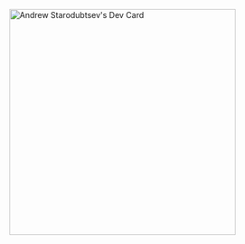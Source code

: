 <a href="https://app.daily.dev/cydev"><img src="https://api.daily.dev/devcards/dc062a21b7034ec8bc6ab8dd50146004.png?r=eyb" width="400" alt="Andrew Starodubtsev's Dev Card"/></a>
